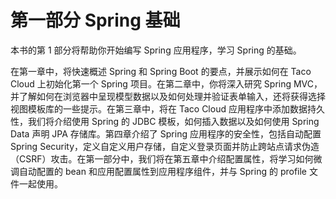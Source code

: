 # 第一部分	Spring 基础

本书的第 1 部分将帮助你开始编写 Spring 应用程序，学习 Spring 的基础。

在第一章中，将快速概述 Spring 和 Spring Boot 的要点，并展示如何在 Taco Cloud 上初始化第一个 Spring 项目。在第二章中，你将深入研究 Spring MVC，并了解如何在浏览器中呈现模型数据以及如何处理并验证表单输入，还将获得选择视图模板库的一些提示。在第三章中，将在 Taco Cloud 应用程序中添加数据持久性，我们将介绍使用 Spring 的 JDBC 模板，如何插入数据以及如何使用 Spring Data 声明 JPA 存储库。第四章介绍了 Spring 应用程序的安全性，包括自动配置 Spring Security，定义自定义用户存储，自定义登录页面并防止跨站点请求伪造（CSRF）攻击。在第一部分中，我们将在第五章中介绍配置属性，将学习如何微调自动配置的 bean 和应用配置属性到应用程序组件，并与 Spring 的 profile 文件一起使用。
